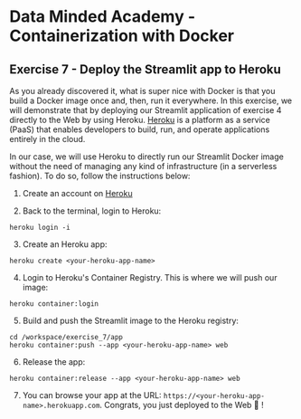 # Data Minded Academy - Containerization with Docker
## Exercise 7 - Deploy the Streamlit app to Heroku

As you already discovered it, what is super nice with Docker is that you build a Docker image once and, then, run it everywhere. In this exercise, we will demonstrate that by deploying our Streamlit application of exercise 4 directly to the Web by using Heroku. [Heroku](https://www.heroku.com/) is a platform as a service (PaaS) that enables developers to build, run, and operate applications entirely in the cloud.

In our case, we will use Heroku to directly run our Streamlit Docker image without the need of managing any kind of infrastructure (in a serverless fashion). To do so, follow the instructions below:

1. Create an account on [Heroku](https://www.heroku.com/)

2. Back to the terminal, login to Heroku: 
```
heroku login -i
```

3. Create an Heroku app:
```
heroku create <your-heroku-app-name>
```

4. Login to Heroku's Container Registry. This is where we will push our image:
```
heroku container:login
```

5. Build and push the Streamlit image to the Heroku registry:
```
cd /workspace/exercise_7/app
heroku container:push --app <your-heroku-app-name> web 
```

6. Release the app: 
```
heroku container:release --app <your-heroku-app-name> web
```

7. You can browse your app at the URL: `https://<your-heroku-app-name>.herokuapp.com`. Congrats, you just deployed to the Web 🚀 ! 
